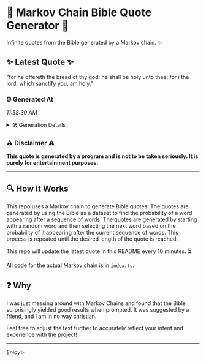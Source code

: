 # 📖 Markov Chain Bible Quote Generator 📖

Infinite quotes from the Bible generated by a Markov chain. ✨

## ✨ Latest Quote ✨
"for he offereth the bread of thy god: he shall be holy unto thee: for i the lord, which sanctify you, am holy."

### ⏰ Generated At
*11:58:30 AM*

<details>
    <summary>🛠️ Generation Details</summary>
    <p>
        <strong>🌱 Seed:</strong> for<br>
        <strong>🔄 Iterations:</strong> 22<br>
        <strong>📜 Context History:</strong><br>[ for ]: he<br>[ for, he ]: offereth<br>[ for, he, offereth ]: the<br>[ for, he, offereth, the ]: bread<br>[ for, he, offereth, the, bread ]: of<br>[ for, he, offereth, the, bread, of ]: thy<br>[ he, offereth, the, bread, of, thy ]: god:<br>[ offereth, the, bread, of, thy, god: ]: he<br>[ the, bread, of, thy, god:, he ]: shall<br>[ bread, of, thy, god:, he, shall ]: be<br>[ of, thy, god:, he, shall, be ]: holy<br>[ thy, god:, he, shall, be, holy ]: unto<br>[ god:, he, shall, be, holy, unto ]: thee:<br>[ he, shall, be, holy, unto, thee: ]: for<br>[ shall, be, holy, unto, thee:, for ]: i<br>[ be, holy, unto, thee:, for, i ]: the<br>[ holy, unto, thee:, for, i, the ]: lord,<br>[ unto, thee:, for, i, the, lord, ]: which<br>[ thee:, for, i, the, lord,, which ]: sanctify<br>[ for, i, the, lord,, which, sanctify ]: you,<br>[ i, the, lord,, which, sanctify, you, ]: am<br>[ the, lord,, which, sanctify, you,, am ]: holy.<br>
    </p>
</details>

### ⚠️ Disclaimer ⚠️
**This quote is generated by a program and is not to be taken seriously. It is purely for entertainment purposes.**

---

## 🔍 How It Works

This repo uses a Markov chain to generate Bible quotes. The quotes are generated by using the Bible as a dataset to find the probability of a word appearing after a sequence of words. The quotes are generated by starting with a random word and then selecting the next word based on the probability of it appearing after the current sequence of words. This process is repeated until the desired length of the quote is reached.

This repo will update the latest quote in this README every 10 minutes. ⏳

All code for the actual Markov chain is in `index.ts`.

## ❓ Why

I was just messing around with Markov Chains and found that the Bible surprisingly yielded good results when prompted. 
It was suggested by a friend, and I am in no way christian.

Feel free to adjust the text further to accurately reflect your intent and experience with the project!

---

*Enjoy*✨

